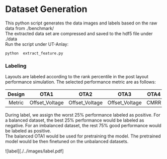 # Dataset Generation #
This python script generates the data images and labels based on the raw data from ./benchmark/ \
The extracted data set are compressed and saved to the hdf5 file under ./data \
Run the script under UT-Anlay:
```
python  extract_feature.py
```

### Labeling ###
Layouts are labeled according to the rank percentile in the post layout performance simulation. The selected performance metric are as follows:

| Design | OTA1           | OTA2           | OTA3           | OTA4 | 
|:------:|:--------------:|:--------------:|:--------------:|:----:|
| Metric | Offset_Voltage | Offset_Voltage | Offset_Voltage | CMRR |

During label, we assign the worst 25% performance labeled as positive. For a balanced dataset, the best 25% performance would be labeled as negative. For an imbalanced dataset, the rest 75% good performance would be labeled as positive. \
The balanced OTA1 would be used for pretraining the model. The pretrained model would be then finetuned on the unbalanced datasets. 

![label][./../images/label.pdf]
